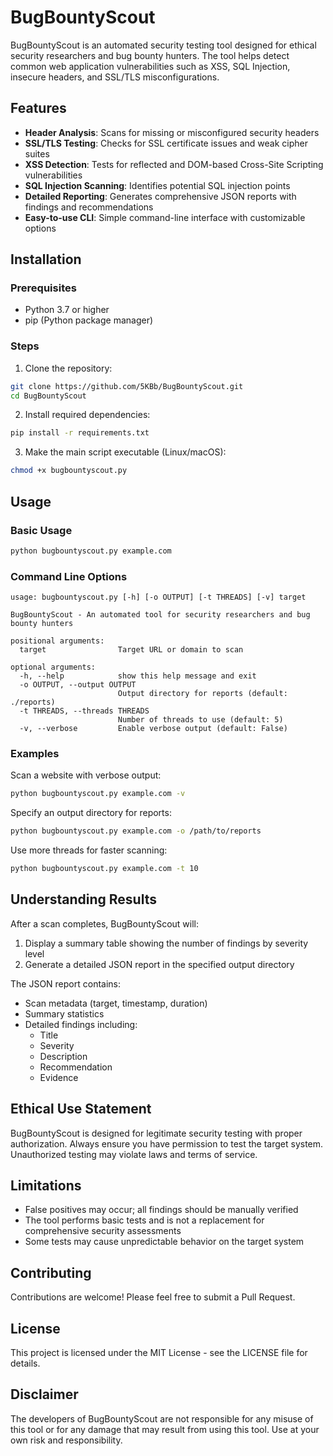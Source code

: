 # BugBountyScout

BugBountyScout is an automated security testing tool designed for ethical security researchers and bug bounty hunters. The tool helps detect common web application vulnerabilities such as XSS, SQL Injection, insecure headers, and SSL/TLS misconfigurations.

## Features

- **Header Analysis**: Scans for missing or misconfigured security headers
- **SSL/TLS Testing**: Checks for SSL certificate issues and weak cipher suites
- **XSS Detection**: Tests for reflected and DOM-based Cross-Site Scripting vulnerabilities
- **SQL Injection Scanning**: Identifies potential SQL injection points
- **Detailed Reporting**: Generates comprehensive JSON reports with findings and recommendations
- **Easy-to-use CLI**: Simple command-line interface with customizable options

## Installation

### Prerequisites

- Python 3.7 or higher
- pip (Python package manager)

### Steps

1. Clone the repository:
```bash
git clone https://github.com/5KBb/BugBountyScout.git
cd BugBountyScout
```

2. Install required dependencies:
```bash
pip install -r requirements.txt
```

3. Make the main script executable (Linux/macOS):
```bash
chmod +x bugbountyscout.py
```

## Usage

### Basic Usage

```bash
python bugbountyscout.py example.com
```

### Command Line Options

```
usage: bugbountyscout.py [-h] [-o OUTPUT] [-t THREADS] [-v] target

BugBountyScout - An automated tool for security researchers and bug bounty hunters

positional arguments:
  target                Target URL or domain to scan

optional arguments:
  -h, --help            show this help message and exit
  -o OUTPUT, --output OUTPUT
                        Output directory for reports (default: ./reports)
  -t THREADS, --threads THREADS
                        Number of threads to use (default: 5)
  -v, --verbose         Enable verbose output (default: False)
```

### Examples

Scan a website with verbose output:
```bash
python bugbountyscout.py example.com -v
```

Specify an output directory for reports:
```bash
python bugbountyscout.py example.com -o /path/to/reports
```

Use more threads for faster scanning:
```bash
python bugbountyscout.py example.com -t 10
```

## Understanding Results

After a scan completes, BugBountyScout will:

1. Display a summary table showing the number of findings by severity level
2. Generate a detailed JSON report in the specified output directory

The JSON report contains:
- Scan metadata (target, timestamp, duration)
- Summary statistics
- Detailed findings including:
  - Title
  - Severity
  - Description
  - Recommendation
  - Evidence

## Ethical Use Statement

BugBountyScout is designed for legitimate security testing with proper authorization. Always ensure you have permission to test the target system. Unauthorized testing may violate laws and terms of service.

## Limitations

- False positives may occur; all findings should be manually verified
- The tool performs basic tests and is not a replacement for comprehensive security assessments
- Some tests may cause unpredictable behavior on the target system

## Contributing

Contributions are welcome! Please feel free to submit a Pull Request.

## License

This project is licensed under the MIT License - see the LICENSE file for details.

## Disclaimer

The developers of BugBountyScout are not responsible for any misuse of this tool or for any damage that may result from using this tool. Use at your own risk and responsibility.
